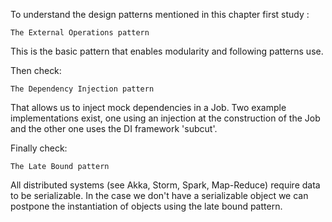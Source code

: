 To understand the design patterns mentioned in this chapter first study :

    The External Operations pattern

This is the basic pattern that enables modularity and following patterns use. 

Then check:

    The Dependency Injection pattern

That allows us to inject mock dependencies in a Job. Two example implementations exist,
one using an injection at the construction of the Job and the other one uses the DI framework
'subcut'.

Finally check:

    The Late Bound pattern

All distributed systems (see Akka, Storm, Spark, Map-Reduce) require data to be serializable.
In the case we don't have a serializable object we can postpone the instantiation of objects 
using the late bound pattern.